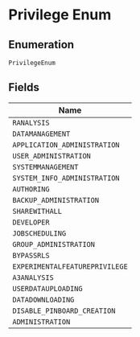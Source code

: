 
# Privilege Enum

## Enumeration

`PrivilegeEnum`

## Fields

| Name |
|  --- |
| `RANALYSIS` |
| `DATAMANAGEMENT` |
| `APPLICATION_ADMINISTRATION` |
| `USER_ADMINISTRATION` |
| `SYSTEMMANAGEMENT` |
| `SYSTEM_INFO_ADMINISTRATION` |
| `AUTHORING` |
| `BACKUP_ADMINISTRATION` |
| `SHAREWITHALL` |
| `DEVELOPER` |
| `JOBSCHEDULING` |
| `GROUP_ADMINISTRATION` |
| `BYPASSRLS` |
| `EXPERIMENTALFEATUREPRIVILEGE` |
| `A3ANALYSIS` |
| `USERDATAUPLOADING` |
| `DATADOWNLOADING` |
| `DISABLE_PINBOARD_CREATION` |
| `ADMINISTRATION` |

